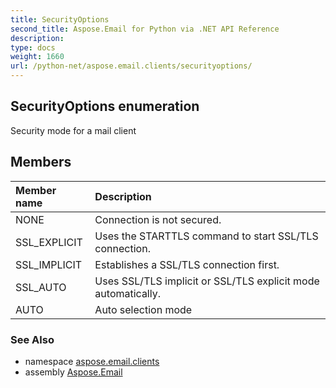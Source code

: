 ```yaml
---
title: SecurityOptions
second_title: Aspose.Email for Python via .NET API Reference
description: 
type: docs
weight: 1660
url: /python-net/aspose.email.clients/securityoptions/
---
```


## SecurityOptions enumeration

Security mode for a mail client

## Members
| Member name | Description |
| :- | :- |
|NONE|Connection is not secured.|
|SSL_EXPLICIT|Uses the STARTTLS command to start SSL/TLS connection.|
|SSL_IMPLICIT|Establishes a SSL/TLS connection first.|
|SSL_AUTO|Uses SSL/TLS implicit or SSL/TLS explicit mode automatically.|
|AUTO|Auto selection mode|

### See Also

* namespace [aspose.email.clients](/email/python-net/aspose.email.clients/)
* assembly [Aspose.Email](/email/python-net/)

